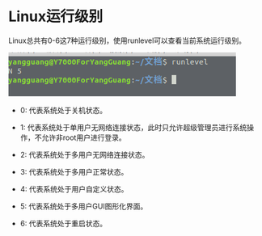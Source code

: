 # Linux运行级别

Linux总共有0-6这7种运行级别，使用runlevel可以查看当前系统运行级别。

![查看当前系统运行级别](../img/linux/查看当前系统运行级别.png)

- 0: 代表系统处于关机状态。

- 1: 代表系统处于单用户无网络连接状态，此时只允许超级管理员进行系统操作，不允许非root用户进行登录。

- 2: 代表系统处于多用户无网络连接状态。

- 3: 代表系统处于多用户正常状态。

- 4: 代表系统处于用户自定义状态。

- 5: 代表系统处于多用户GUI图形化界面。

- 6: 代表系统处于重启状态。